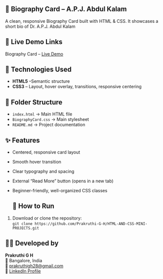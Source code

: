 
## 📇 Biography Card – A.P.J. Abdul Kalam

A clean, responsive Biography Card built with HTML & CSS. It showcases a short bio of Dr. A.P.J. Abdul Kalam


## 🔗 Live Demo Links

Biography Card – [Live Demo](https://prakruthi-g-h.github.io/HTML-AND-CSS-MINI-PROJECTS/Biography%20Card)

## 🔧 Technologies Used

- **HTML5** –Semantic structure
- **CSS3** – Layout, hover overlay, transitions, responsive centering

## 📁 Folder Structure
- `index.html` → Main HTML file
- `BiographyCard.css` → Main stylesheet 
- `README.md` → Project documentation

## ✨ Features
- Centered, responsive card layout
- Smooth hover transition
- Clear typography and spacing
- External “Read More” button (opens in a new tab)
- Beginner-friendly, well-organized CSS classes

  ## 🚀 How to Run
  
1. Download or clone the repository:  
   `git clone https://github.com/Prakruthi-G-H/HTML-AND-CSS-MINI-PROJECTS.git`

## 👩‍💻 Developed by

**Prakruthi G H**  
📍 Bangalore, India  
📧 prakruthigh28@gmail.com  
🔗 [LinkedIn Profile](https://www.linkedin.com/in/prakruthi-g-h)
